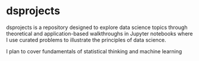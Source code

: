 # dsprojects 

dsprojects is a repository designed to explore data science topics through theoretical and application-based walkthroughs in Jupyter notebooks where I use curated problems to illustrate the principles of data science.  

I plan to cover fundamentals of statistical thinking and machine learning



